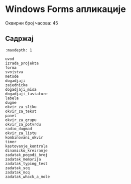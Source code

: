 # Windows Forms апликације

Оквирни број часова: 45

## Садржај

```{toctree}
:maxdepth: 1

uvod
izrada_projekta
forma
svojstva
metode
dogadjaji
zajednicka
dogadjaji_misa
dogadjaji_tastature
labela
dugme
okvir_za_sliku
okvir_za_tekst
panel
okvir_za_grupu
okvir_za_potvrdu
radio_dugmad
okvir_za_listu
kombinovani_okvir
timer
kastovanje_kontrola
dinamicko_kreiranje
zadatak_pogodi_broj
zadatak_memorija
zadatak_typing_test
zadatak_scq
zadatak_mcq
zadatak_whack_a_mole
```
